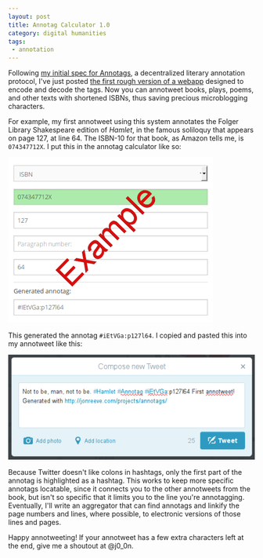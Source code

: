 ```yaml
---
layout: post
title: Annotag Calculator 1.0
category: digital humanities
tags:
 - annotation
---
```


Following [my initial spec for Annotags](/projects/annotags/about.html), a decentralized literary annotation protocol, I've just posted [the first rough version of a webapp](/projects/annotags/) designed to encode and decode the tags. Now you can annotweet books, plays, poems, and other texts with shortened ISBNs, thus saving precious microblogging characters.

For example, my first annotweet using this system annotates the Folger Library Shakespeare edition of *Hamlet*, in the famous soliloquy that appears on page 127, at line 64. The ISBN-10 for that book, as Amazon tells me, is `074347712X`. I put this in the annotag calculator like so:

![Annotag Calculator](/images/annotags/annotag-calc.png)

This generated the annotag `#iEtVGa:p127l64`. I copied and pasted this into my annotweet like this:

![Annotweet](/images/annotags/first-annotweet.png)

Because Twitter doesn't like colons in hashtags, only the first part of the annotag is highlighted as a hashtag. This works to keep more specific annotags locatable, since it connects you to the other annotweets from the book, but isn't so specific that it limits you to the line you're annotagging. Eventually, I'll write an aggregator that can find annotags and linkify the page numbers and lines, where possible, to electronic versions of those lines and pages.  

Happy annotweeting! If your annotweet has a few extra characters left at the end, give me a shoutout at @j0_0n.
